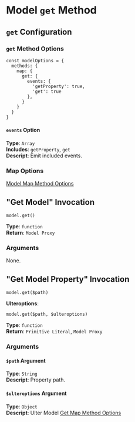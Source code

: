 # Model `get` Method
## `get` Configuration
### `get` Method Options
```
const modelOptions = {
  methods: {
    map: {
      get: {
        events: {
          'getProperty': true,
          'get': true
        },
      }
    }
  }
}
```
#### `events` Option
**Type**: `Array`  
**Includes**: `getProperty`, `get`  
**Descript**: Emit included events.  

### Map Options
[Model Map Method Options](../index.md#path-options)

## "Get Model" Invocation
```
model.get()
```
**Type**: `function`  
**Return**: `Model Proxy`  
### Arguments
None.  

## "Get Model Property" Invocation
```
model.get($path)
```
**Ulteroptions**:  
```
model.get($path, $ulteroptions)
```
**Type**: `function`  
**Return**: `Primitive Literal`, `Model Proxy`
### Arguments
#### `$path` Argument
**Type**: `String`  
**Descript**: Property path. 
#### `$ulteroptions` Argument
**Type**: `Object`  
**Descript**: Ulter Model [Get Map Method Options](#get-method-options)
